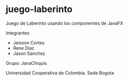 # juego-laberinto
Juego de Laberinto usando los componentes de JavaFX

Integrantes
- Jeisson Cortes
- Rene Diaz
- Jason Sanchez

Grupo: JavaChiquis

Universidad Cooperativa de Colombia.
Sede Bogota
